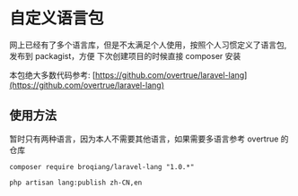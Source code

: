 # 自定义语言包

网上已经有了多个语言库，但是不太满足个人使用，按照个人习惯定义了语言包,
发布到 packagist，方便 下次创建项目的时候直接 composer 安装

本包绝大多数代码参考: [https://github.com/overtrue/laravel-lang](https://github.com/overtrue/laravel-lang)

## 使用方法

暂时只有两种语言，因为本人不需要其他语言，如果需要多语言参考 overtrue 的仓库

```shell
composer require broqiang/laravel-lang "1.0.*"

php artisan lang:publish zh-CN,en
```

